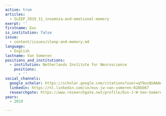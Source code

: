 ```yaml
---
active: true
articles:
  - SLEEP_2019_11_insomnia-and-emotional-memory
exerpt: ''
firstname: Eus
is_institution: false
issue:
  - content/issues/sleep-and-memory.md
language:
  - English
lastname: Van Someren
positions_and_institutions:
  - institution: Netherlands Institute for Neuroscience
    positions:
      - ''
social_channels:
  google_scholar: https://scholar.google.com/citations?user=qY9usQUAAAAJ&hl=en
  linkedin: https://nl.linkedin.com/in/eus-jw-van-someren-028bb67
  researchgate: https://www.researchgate.net/profile/Eus-J-W-Van-Someren
years:
  - 2019

---
```

